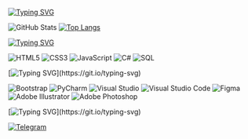 [![Typing SVG](https://readme-typing-svg.demolab.com?font=Silkscreen&size=22&pause=1000&color=9F00FF&multiline=true&width=435&lines=frontend+developer%2C+designer)](https://git.io/typing-svg)

![GitHub Stats](https://github-readme-stats.vercel.app/api?username=kuro-sik&show_icons=true&theme=tokyonight&hide_border=true)
[![Top Langs](https://github-readme-stats.vercel.app/api/top-langs/?username=kuro-sik&layout=donut&theme=tokyonight&hide_border=true)](https://github.com/anuraghazra/github-readme-stats)

[![Typing SVG](https://readme-typing-svg.demolab.com?font=Silkscreen&size=22&pause=1000&color=9F00FF&multiline=true&width=435&lines=languages%3A)](https://git.io/typing-svg)

![HTML5](https://img.shields.io/badge/html5-%23E34F26.svg?style=for-the-badge&logo=html5&logoColor=white)
![CSS3](https://img.shields.io/badge/css3-%231572B6.svg?style=for-the-badge&logo=css3&logoColor=white)
![JavaScript](https://img.shields.io/badge/javascript-%23F7DF1E.svg?style=for-the-badge&logo=javascript&logoColor=black)
![C#](https://img.shields.io/badge/csharp-%23239120.svg?style=for-the-badge&logo=csharp&logoColor=white)
![SQL](https://img.shields.io/badge/sql-%230066B8.svg?style=for-the-badge&logo=database&logoColor=white)

[![Typing SVG](https://readme-typing-svg.demolab.com?font=Silkscreen&size=22&pause=1000&color=9F00FF&multiline=true&width=435&lines=others:)](https://git.io/typing-svg)

![Bootstrap](https://img.shields.io/badge/bootstrap-%238511FA.svg?style=for-the-badge&logo=bootstrap&logoColor=white)
![PyCharm](https://img.shields.io/badge/pycharm-143?style=for-the-badge&logo=pycharm&logoColor=black&color=black&labelColor=green)
![Visual Studio](https://img.shields.io/badge/Visual%20Studio-5C2D91.svg?style=for-the-badge&logo=visual-studio&logoColor=white)
![Visual Studio Code](https://img.shields.io/badge/Visual%20Studio%20Code-0078d7.svg?style=for-the-badge&logo=visual-studio-code&logoColor=white)
![Figma](https://img.shields.io/badge/figma-%23F24E1E.svg?style=for-the-badge&logo=figma&logoColor=white)
![Adobe Illustrator](https://img.shields.io/badge/adobe%20illustrator-%23FF9A00.svg?style=for-the-badge&logo=adobe%20illustrator&logoColor=white)
![Adobe Photoshop](https://img.shields.io/badge/adobe%20photoshop-%2331A8FF.svg?style=for-the-badge&logo=adobe%20photoshop&logoColor=white)

[![Typing SVG](https://readme-typing-svg.demolab.com?font=Silkscreen&size=22&pause=1000&color=9F00FF&multiline=true&width=435&lines=Text+me:)](https://git.io/typing-svg)

[![Telegram](https://img.shields.io/badge/Telegram-%2300A8E6.svg?style=for-the-badge&logo=telegram&logoColor=white)](https://t.me/kurosik)
